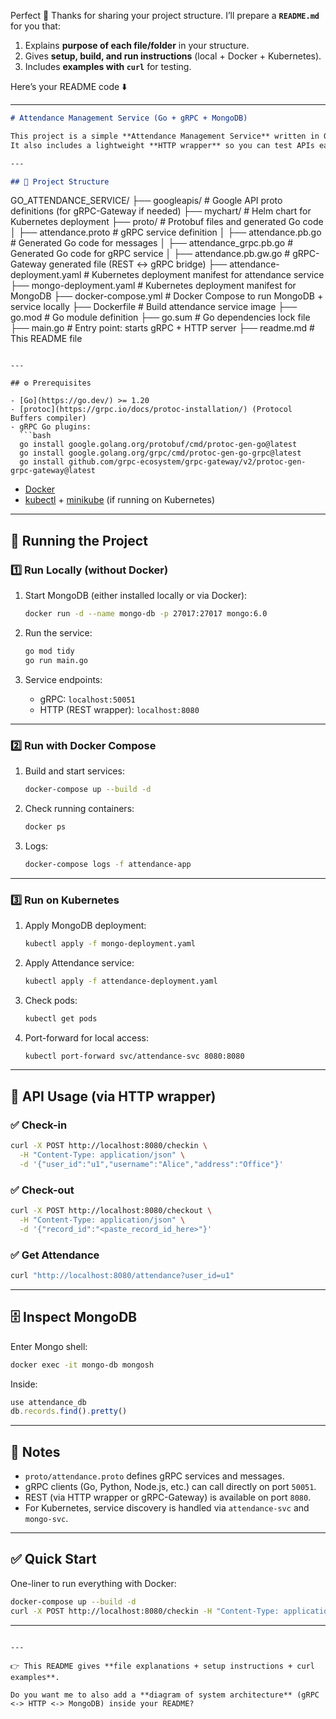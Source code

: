 Perfect 🙌 Thanks for sharing your project structure.
I’ll prepare a **`README.md`** for you that:

1. Explains **purpose of each file/folder** in your structure.
2. Gives **setup, build, and run instructions** (local + Docker + Kubernetes).
3. Includes **examples with `curl`** for testing.

Here’s your README code ⬇️

---

```markdown
# Attendance Management Service (Go + gRPC + MongoDB)

This project is a simple **Attendance Management Service** written in Go, using **gRPC** for inter-service communication and **MongoDB** as the database.  
It also includes a lightweight **HTTP wrapper** so you can test APIs easily with `curl` or Postman.

---

## 📂 Project Structure

```

GO\_ATTENDANCE\_SERVICE/
├── googleapis/                 # Google API proto definitions (for gRPC-Gateway if needed)
├── mychart/                    # Helm chart for Kubernetes deployment
├── proto/                      # Protobuf files and generated Go code
│   ├── attendance.proto        # gRPC service definition
│   ├── attendance.pb.go        # Generated Go code for messages
│   ├── attendance\_grpc.pb.go   # Generated Go code for gRPC service
│   ├── attendance.pb.gw\.go     # gRPC-Gateway generated file (REST <-> gRPC bridge)
├── attendance-deployment.yaml  # Kubernetes deployment manifest for attendance service
├── mongo-deployment.yaml       # Kubernetes deployment manifest for MongoDB
├── docker-compose.yml          # Docker Compose to run MongoDB + service locally
├── Dockerfile                  # Build attendance service image
├── go.mod                      # Go module definition
├── go.sum                      # Go dependencies lock file
├── main.go                     # Entry point: starts gRPC + HTTP server
├── readme.md                   # This README file

````

---

## ⚙️ Prerequisites

- [Go](https://go.dev/) >= 1.20
- [protoc](https://grpc.io/docs/protoc-installation/) (Protocol Buffers compiler)
- gRPC Go plugins:
  ```bash
  go install google.golang.org/protobuf/cmd/protoc-gen-go@latest
  go install google.golang.org/grpc/cmd/protoc-gen-go-grpc@latest
  go install github.com/grpc-ecosystem/grpc-gateway/v2/protoc-gen-grpc-gateway@latest
````

* [Docker](https://www.docker.com/)
* [kubectl](https://kubernetes.io/docs/tasks/tools/) + [minikube](https://minikube.sigs.k8s.io/docs/) (if running on Kubernetes)

---

## 🚀 Running the Project

### 1️⃣ Run Locally (without Docker)

1. Start MongoDB (either installed locally or via Docker):

   ```bash
   docker run -d --name mongo-db -p 27017:27017 mongo:6.0
   ```

2. Run the service:

   ```bash
   go mod tidy
   go run main.go
   ```

3. Service endpoints:

   * gRPC: `localhost:50051`
   * HTTP (REST wrapper): `localhost:8080`

---

### 2️⃣ Run with Docker Compose

1. Build and start services:

   ```bash
   docker-compose up --build -d
   ```

2. Check running containers:

   ```bash
   docker ps
   ```

3. Logs:

   ```bash
   docker-compose logs -f attendance-app
   ```

---

### 3️⃣ Run on Kubernetes

1. Apply MongoDB deployment:

   ```bash
   kubectl apply -f mongo-deployment.yaml
   ```

2. Apply Attendance service:

   ```bash
   kubectl apply -f attendance-deployment.yaml
   ```

3. Check pods:

   ```bash
   kubectl get pods
   ```

4. Port-forward for local access:

   ```bash
   kubectl port-forward svc/attendance-svc 8080:8080
   ```

---

## 📡 API Usage (via HTTP wrapper)

### ✅ Check-in

```bash
curl -X POST http://localhost:8080/checkin \
  -H "Content-Type: application/json" \
  -d '{"user_id":"u1","username":"Alice","address":"Office"}'
```

### ✅ Check-out

```bash
curl -X POST http://localhost:8080/checkout \
  -H "Content-Type: application/json" \
  -d '{"record_id":"<paste_record_id_here>"}'
```

### ✅ Get Attendance

```bash
curl "http://localhost:8080/attendance?user_id=u1"
```

---

## 🗄 Inspect MongoDB

Enter Mongo shell:

```bash
docker exec -it mongo-db mongosh
```

Inside:

```js
use attendance_db
db.records.find().pretty()
```

---

## 📌 Notes

* `proto/attendance.proto` defines gRPC services and messages.
* gRPC clients (Go, Python, Node.js, etc.) can call directly on port `50051`.
* REST (via HTTP wrapper or gRPC-Gateway) is available on port `8080`.
* For Kubernetes, service discovery is handled via `attendance-svc` and `mongo-svc`.

---

## ✅ Quick Start

One-liner to run everything with Docker:

```bash
docker-compose up --build -d
curl -X POST http://localhost:8080/checkin -H "Content-Type: application/json" -d '{"user_id":"u1","username":"Alice","address":"Office"}'
```

---

```

---

👉 This README gives **file explanations + setup instructions + curl examples**.  

Do you want me to also add a **diagram of system architecture** (gRPC <-> HTTP <-> MongoDB) inside your README?
```
